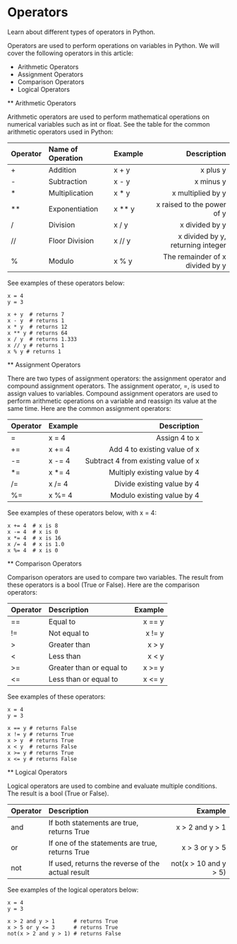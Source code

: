 # Operators

Learn about different types of operators in Python.

Operators are used to perform operations on variables in Python. We will cover the following operators in this article:

*    Arithmetic Operators
*    Assignment Operators
*    Comparison Operators
*    Logical Operators

** Arithmetic Operators

Arithmetic operators are used to perform mathematical operations on numerical variables such as int or float. See the table for the common arithmetic operators used in Python:

| Operator 	 | Name of Operation 	 | Example 	  |                                                       Description |
|:-----------|:--------------------|:-----------|------------------------------------------------------------------:|
| +          | Addition | 	x + y     |                                                         	x plus y |
| -          |	Subtraction| 	x - y     |                                                        	x minus y |
| *          |	Multiplication| 	x * y     |                                                	x multiplied by y |
| **         | 	Exponentiation|  	x ** y 	 |                                        x raised to the power of y |
| /          |Division| 	x / y          |                                                   	x divided by y | 
| //         | 	Floor Division| 	x // y    |                                	x divided by y, returning integer |
| %          |	Modulo| 	x % y     |                                  	The remainder of x divided by y | 

See examples of these operators below:
````
x = 4
y = 3
 
x + y  # returns 7
x - y  # returns 1
x * y  # returns 12
x ** y # returns 64
x / y  # returns 1.333
x // y # returns 1
x % y # returns 1
````
** Assignment Operators

There are two types of assignment operators: the assignment operator and compound assignment operators. The assignment operator, =, is used to assign values to variables. Compound assignment operators are used to perform arithmetic operations on a variable and reassign its value at the same time. Here are the common assignment operators:

|Operator |	Example |	Description|
|:--------|:--------|-------------:|
|= |	x = 4 |	Assign 4 to x|
|+=| 	x += 4 |	Add 4 to existing value of x|
|-=| 	x -= 4 |	Subtract 4 from existing value of x|
|*=| 	x *= 4 |	Multiply existing value by 4|
|/=| 	x /= 4 |	Divide existing value by 4|
|%=| 	x %= 4 |	Modulo existing value by 4|

See examples of these operators below, with x = 4:
````
x += 4  # x is 8
x -= 4  # x is 0
x *= 4  # x is 16
x /= 4  # x is 1.0
x %= 4  # x is 0
````
** Comparison Operators

Comparison operators are used to compare two variables. The result from these operators is a bool (True or False). Here are the comparison operators:

| Operator | 	Description              | 	Example |
|:---------|:--------------------------|---------:|
| ==       | 	Equal to                 |  	x == y |
| !=       | 	Not equal to             |  	x != y |
| \>       | 	Greater than             |   	x > y |
| < 	      | Less than                 |   	x < y |
| >=       | 	Greater than or equal to |  	x >= y |
| <=       | 	Less than or equal to    |  	x <= y |

See examples of these operators:
````
x = 4
y = 3
 
x == y # returns False
x != y # returns True
x > y  # returns True
x < y  # returns False
x >= y # returns True
x <= y # returns False
````
** Logical Operators

Logical operators are used to combine and evaluate multiple conditions. The result is a bool (True or False).

|Operator |	Description |	Example|
|:--------|:------------|---------:|
|and| 	If both statements are true, returns True| 	x > 2 and y > 1|
|or |	If one of the statements are true, returns True| 	x > 3 or y > 5|
|not |	If used, returns the reverse of the actual result| 	not(x > 10 and y > 5)|

See examples of the logical operators below:
````
x = 4
y = 3
 
x > 2 and y > 1      # returns True
x > 5 or y <= 3      # returns True
not(x > 2 and y > 1) # returns False
````